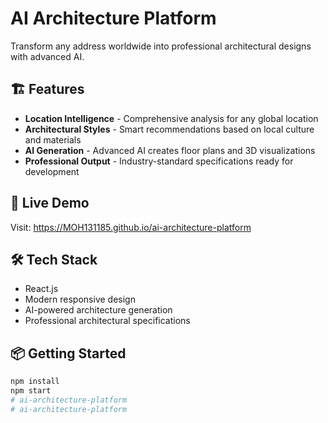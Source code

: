 # AI Architecture Platform

Transform any address worldwide into professional architectural designs with advanced AI.

## 🏗️ Features

- **Location Intelligence** - Comprehensive analysis for any global location
- **Architectural Styles** - Smart recommendations based on local culture and materials  
- **AI Generation** - Advanced AI creates floor plans and 3D visualizations
- **Professional Output** - Industry-standard specifications ready for development

## 🚀 Live Demo

Visit: https://MOH131185.github.io/ai-architecture-platform

## 🛠️ Tech Stack

- React.js
- Modern responsive design
- AI-powered architecture generation
- Professional architectural specifications

## 📦 Getting Started

```bash
npm install
npm start
# ai-architecture-platform
# ai-architecture-platform
